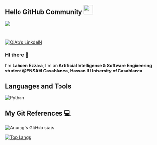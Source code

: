 ## Hello GitHub Community <img src="https://raw.githubusercontent.com/MartinHeinz/MartinHeinz/master/wave.gif" width="30px">
![](https://visitor-badge.laobi.icu/badge?page_id=LahcenEzzara)

<br>



<p>
  <a href="https://www.linkedin.com/in/lahcen-ezzara" target="_blank"><img alt="OiAb's LinkdeIN" src="https://img.shields.io/badge/linkedin-%230077B5.svg?&style=for-the-badge&logo=linkedin&logoColor=white" /></a>
</p>

### Hi there 👋

I'm **Lahcen Ezzara**, I'm an **Artificial Intelligence & Software Engineering student @ENSAM Casablanca, Hassan II University of Casablanca**


## Languages and Tools 

![Python](https://img.shields.io/badge/-Python-black?style=flat-square&logo=Python) 



## My Git References 💻

![Anurag's GitHub stats](https://github-readme-stats.vercel.app/api?username=LahcenEzzara&show_icons=true&theme=algolia&count_private=true&include_all_commits=true)

[![Top Langs](https://github-readme-stats.vercel.app/api/top-langs/?username=LahcenEzzara&langs_count=8&layout=compact&theme=algolia)](https://github.com/LahcenEzzara/github-readme-stats)

